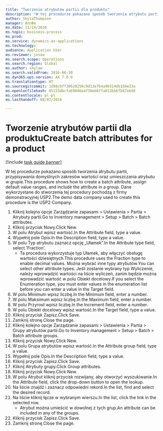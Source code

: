 ```yaml
--- 
title: "Tworzenie atrybutów partii dla produktu"
description: "W tej procedurze pokazano sposób tworzenia atrybutu partii, przypisywania domyślnych zakresów wartości oraz umieszczania atrybutu w grupie."
author: ShylaThompson
manager: AnnBe
ms.date: 11/14/2016
ms.topic: business-process
ms.prod: 
ms.service: dynamics-ax-applications
ms.technology: 
audience: Application User
ms.reviewer: josaw
ms.search.scope: Operations
ms.search.region: Global
ms.author: shylaw
ms.search.validFrom: 2016-06-30
ms.dyn365.ops.version: AX 7.0.0
ms.translationtype: HT
ms.sourcegitcommit: 1d98cbff30620256c9d13e7b4a90314db150e33e
ms.openlocfilehash: 65153dbcfa69046e4f38eb6ffa013bb6fb87ebd8
ms.contentlocale: pl-pl
ms.lasthandoff: 08/07/2018

---
```

# <a name="create-batch-attributes-for-a-product"></a><span data-ttu-id="d7384-103">Tworzenie atrybutów partii dla produktu</span><span class="sxs-lookup"><span data-stu-id="d7384-103">Create batch attributes for a product</span></span>

[!include [task guide banner](../../includes/task-guide-banner.md)]

<span data-ttu-id="d7384-104">W tej procedurze pokazano sposób tworzenia atrybutu partii, przypisywania domyślnych zakresów wartości oraz umieszczania atrybutu w grupie.</span><span class="sxs-lookup"><span data-stu-id="d7384-104">This procedure shows how to create a batch attribute, assign default value ranges, and include the attribute in a group.</span></span> <span data-ttu-id="d7384-105">Dane wykorzystane do stworzenia tej procedury pochodzą z firmy demonstracyjnej USP2.</span><span class="sxs-lookup"><span data-stu-id="d7384-105">The demo data company used to create this procedure is the USP2 Company.</span></span>

1. <span data-ttu-id="d7384-106">Kliknij kolejno opcje Zarządzanie zapasami > Ustawienia > Partia > Atrybuty partii.</span><span class="sxs-lookup"><span data-stu-id="d7384-106">Go to Inventory management > Setup > Batch > Batch attributes.</span></span>
2. <span data-ttu-id="d7384-107">Kliknij przycisk Nowy.</span><span class="sxs-lookup"><span data-stu-id="d7384-107">Click New.</span></span>
3. <span data-ttu-id="d7384-108">W polu Atrybut wpisz wartość.</span><span class="sxs-lookup"><span data-stu-id="d7384-108">In the Attribute field, type a value.</span></span>
4. <span data-ttu-id="d7384-109">Wypełnij pole Opis.</span><span class="sxs-lookup"><span data-stu-id="d7384-109">In the Description field, type a value.</span></span>
5. <span data-ttu-id="d7384-110">W polu Typ atrybutu zaznacz opcję „Ułamek”.</span><span class="sxs-lookup"><span data-stu-id="d7384-110">In the Attribute type field, select 'Fraction'.</span></span>
    * <span data-ttu-id="d7384-111">Ta procedura wykorzystuje typ Ułamek, aby włączyć obsługę wartości dziesiętnych.</span><span class="sxs-lookup"><span data-stu-id="d7384-111">This procedure uses the Fraction type to enable decimal values.</span></span> <span data-ttu-id="d7384-112">Można wybrać inne typy atrybutów.</span><span class="sxs-lookup"><span data-stu-id="d7384-112">You can select other attribute types.</span></span> <span data-ttu-id="d7384-113">Jeśli zostanie wybrany typ Wyliczenie, należy wprowadzić wartości na liście wyliczeń, zanim będzie można wprowadzić wartość w polu Obiekt docelowy.</span><span class="sxs-lookup"><span data-stu-id="d7384-113">If you select the Enumeration type, you must enter values in the enumeration list before you can enter a value in the Target field.</span></span>  
6. <span data-ttu-id="d7384-114">W polu Minimum wpisz liczbę.</span><span class="sxs-lookup"><span data-stu-id="d7384-114">In the Minimum field, enter a number.</span></span>
7. <span data-ttu-id="d7384-115">W polu Maksimum wpisz liczbę.</span><span class="sxs-lookup"><span data-stu-id="d7384-115">In the Maximum field, enter a number.</span></span>
8. <span data-ttu-id="d7384-116">W polu Przyrost wpisz liczbę.</span><span class="sxs-lookup"><span data-stu-id="d7384-116">In the Increment field, enter a number.</span></span>
9. <span data-ttu-id="d7384-117">W polu Obiekt docelowy wpisz wartość.</span><span class="sxs-lookup"><span data-stu-id="d7384-117">In the Target field, type a value.</span></span>
10. <span data-ttu-id="d7384-118">Kliknij przycisk Zapisz.</span><span class="sxs-lookup"><span data-stu-id="d7384-118">Click Save.</span></span>
11. <span data-ttu-id="d7384-119">Zamknij stronę.</span><span class="sxs-lookup"><span data-stu-id="d7384-119">Close the page.</span></span>
12. <span data-ttu-id="d7384-120">Kliknij kolejno opcje Zarządzanie zapasami > Ustawienia > Partia > Grupy atrybutów partii.</span><span class="sxs-lookup"><span data-stu-id="d7384-120">Go to Inventory management > Setup > Batch > Batch attribute groups.</span></span>
13. <span data-ttu-id="d7384-121">Kliknij przycisk Nowy.</span><span class="sxs-lookup"><span data-stu-id="d7384-121">Click New.</span></span>
14. <span data-ttu-id="d7384-122">W polu Grupa atrybutów wpisz wartość.</span><span class="sxs-lookup"><span data-stu-id="d7384-122">In the Attribute group field, type a value.</span></span>
15. <span data-ttu-id="d7384-123">Wypełnij pole Opis.</span><span class="sxs-lookup"><span data-stu-id="d7384-123">In the Description field, type a value.</span></span>
16. <span data-ttu-id="d7384-124">Kliknij przycisk Zapisz.</span><span class="sxs-lookup"><span data-stu-id="d7384-124">Click Save.</span></span>
17. <span data-ttu-id="d7384-125">Kliknij Atrybuty grupy.</span><span class="sxs-lookup"><span data-stu-id="d7384-125">Click Group attributes.</span></span>
18. <span data-ttu-id="d7384-126">Kliknij przycisk Nowy.</span><span class="sxs-lookup"><span data-stu-id="d7384-126">Click New.</span></span>
19. <span data-ttu-id="d7384-127">W polu Atrybut kliknij przycisk rozwijany, aby otworzyć wyszukiwanie.</span><span class="sxs-lookup"><span data-stu-id="d7384-127">In the Attribute field, click the drop-down button to open the lookup.</span></span>
20. <span data-ttu-id="d7384-128">Na liście znajdź i zaznacz odpowiedni rekord.</span><span class="sxs-lookup"><span data-stu-id="d7384-128">In the list, find and select the desired record.</span></span>
21. <span data-ttu-id="d7384-129">Na liście kliknij łącze w wybranym wierszu.</span><span class="sxs-lookup"><span data-stu-id="d7384-129">In the list, click the link in the selected row.</span></span>
    * <span data-ttu-id="d7384-130">Atrybut można umieścić w dowolnej z tych grup.</span><span class="sxs-lookup"><span data-stu-id="d7384-130">An attribute can be included in any of the groups.</span></span>  
22. <span data-ttu-id="d7384-131">Kliknij przycisk Zapisz.</span><span class="sxs-lookup"><span data-stu-id="d7384-131">Click Save.</span></span>
23. <span data-ttu-id="d7384-132">Zamknij stronę.</span><span class="sxs-lookup"><span data-stu-id="d7384-132">Close the page.</span></span>


